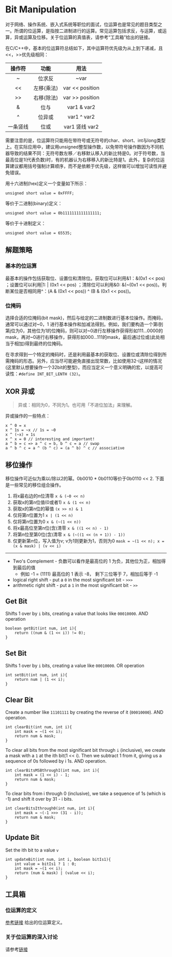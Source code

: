 # Bit Manipulation

对于网络、操作系统、嵌入式系统等职位的面试，位运算也是常见的题目类型之一。所谓的位运算，是指按二进制进行的运算。常见运算包括求反，与运算，或运算，异或运算及位移。关于位运算的真值表，请参考“工具箱”给出的链接。

在C/C++中，基本的位运算符总结如下，其中运算符优先级为从上到下递减，且<<，>>优先级相同：

| 操作符 | 功能 | 用法 |
| :--: | :--: | :--: |
| ~ | 位求反 | ~var |
| << | 左移(乘法) | var << position |
| >> | 右移(除法) | var >> position |
| & | 位与 | var1 & var2 |
| ^ | 位异或 | var1 ^ var2 |
| 一条竖线 | 位或 | var1 竖线 var2 |

需要注意的是，位运算符只能用在带符号或无符号的char、short、int与long类型上。在实际应用中，建议用unsigned整型操作数，以免带符号操作数因为不同机器导致的结果不同：无符号数左移／右移默认移入的新比特是0。对于符号数，当最高位是1(代表负数)时，有的机器认为右移移入的新比特是1。此外，复杂的位运算建议都用括号强制计算顺序，而不是依赖于优先级，这样做可以增加可读性并避免错误。

用十六进制(hex)定义一个变量如下所示：

    unsigned short value = 0xFFFF;

等价于二进制(binary)定义：

    unsigned short value = 0b1111111111111111;

等价于十进制定义：

    unsigned short value = 65535;
    
## 解题策略

### 基本的位运算

最基本的操作包括获取位、设置位和清除位。获取位可以利用&1：&(0x1 << pos) ；设置位可以利用|1: | (0x1 << pos) ；清除位可以利用&0: &(~(0x1 << pos))。判断某位是否相同用^：(A & (0x1 << pos)) ^ (B & (0x1 << pos))。

### 位掩码

选择合适的位掩码(bit mask)，然后与给定的二进制数进行基本位操作。而掩码，通常可以通过对~0，1 进行基本操作和加减法得到。例如，我们要构造一个第i到第j位为0，其他位为1的位掩码，则可以对~0进行左移操作获得形如111…0000的mask，再对~0进行右移操作，获得形如000…111的mask，最后通过位或(此处相当于相加)得到最终的位掩码。

在寻求得到一个特定的掩码时，还是利用最基本的获取位、设置位或清除位得到所需掩码的形态。另外，应当尽可能避免直接出现常数，比如使用32-i这样的情况(这里默认想要操作一个32bit的整型)，而应当定义一个意义明确的宏，以提高可读性：`#define INT_BIT_LENTH (32)`。

## XOR 异或

> 异或：相同为0，不同为1。也可用「不进位加法」来理解。

异或操作的一些特点：

    x ^ 0 = x
    x ^ 1s = ~x // 1s = ~0
    x ^ (~x) = 1s
    x ^ x = 0 // interesting and important!
    a ^ b = c => a ^ c = b, b ^ c = a // swap
    a ^ b ^ c = a ^ (b ^ c) = (a ^ b) ^ c // associative

## 移位操作

移位操作可近似为乘以/除以2的幂。0b0010 * 0b0110等价于0b0110 << 2. 下面是一些常见的移位组合操作。

1. 将x最右边的n位清零 `x & (~0 << n)`
2. 获取x的第n位值(0或者1) `x & (1 << n)`
3. 获取x的第n位的幂值 `(x >> n) & 1`
4. 仅将第n位置为1 `x | (1 << n)`
5. 仅将第n位置为0 `x & (~(1 << n))`
6. 将x最高位至第n位(含)清零 `x & ((1 << n) - 1)`
7. 将第n位至第0位(含)清零 `x & (~((1 << (n + 1)) - 1))`
8. 仅更新第n位，写入值为v; v为1则更新为1，否则为0 `mask = ~(1 << n); x = (x & mask) | (v << i)`

---

+ Two's Complement - 负数可以看作是最高位的 1 为负，其他位为正，相加得到最后的值
	+ 例如 -1 = (1111) 最高位的 1 表示 -8， 剩下三位等于 7，相加后等于 -1
+ logical right shift - put a `0` in the most significant bit - `>>>`
+ arithmetic right shift - put a `1` in the most significant bit - `>>`

## Get Bit

Shifts 1 over by `i` bits, creating a value that looks like `00010000`. AND operation

	boolean getBit(int num, int i){
		return ((num & (1 << i)) != 0);
	}

## Set Bit

Shifts 1 over by `i` bits, creating a value like `00010000`. OR operation

	int setBit(int num, int i){
		return num | (1 << i);
	}

## Clear Bit

Create a number like `11101111` by creating the reverse of it (`00010000`). AND operation.

	int clearBit(int num, int i){
		int mask = ~(1 << i);
		return num & mask;
	}

To clear all bits from the most significant bit through `i` (inclusive), we create a mask with a `1` at the ith bit(1 << i). Then we subtract 1 from it, giving us a sequence of 0s followed by i 1s. AND operation.

	int clearBitsMSBthroughI(int num, int i){
		int mask = (1 << i) - 1;
		return num & mask;
	}

To clear bits from i through 0 (inclusive), we take a sequence of 1s (which is -1) and shift it over by 31 - i bits.

	int clearBitsIthrough0(int num, int i){
		int mask = ~(-1 >>> (31 - i));
		return num & mask;
	}

## Update Bit

Set the ith bit to a value `v`

	int updateBit(int num, int i, boolean bitIs1){
		int value = bitIs1 ? 1 : 0;
		int mask = ~(1 << i);
		return (num & mask) | (value << i);
	}

## 工具箱

### 位运算的定义

[参考链接](http://en.wikipedia.org/wiki/Bitwise_operation)  给出的位运算定义。

### 关于位运算的深入讨论

请参考[链接](http://graphics.stanford.edu/~seander/bithacks.html#CountBitsSetTable)

